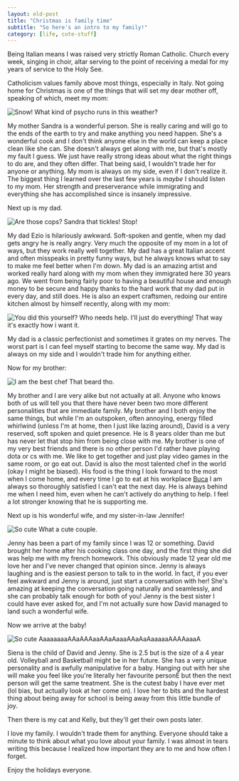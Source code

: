 ```yaml
---
layout: old-post
title: "Christmas is family time"
subtitle: "So here's an intro to my family!"
category: [life, cute-stuff]
---
```


Being Italian means I was raised very strictly Roman Catholic. Church every week, singing in choir, altar serving to the point of receiving a medal for my years of service to the Holy See. 

Catholicism values family above most things, especially in Italy. Not going home for Christmas is one of the things that will set my dear mother off, speaking of which, meet my mom:

<p class="img-text">
	<img src="/assets/img/posts/old/img/2014Dec/mom.jpg" title="Snow!">
	What kind of psycho runs in this weather?
</p>

My mother Sandra is a wonderful person. She is really caring and will go to the ends of the earth to try and make anything you need happen. She's a wonderful cook and I don't think anyone else in the world can keep a place clean like she can. She doesn't always get along with me, but that's mostly my fault I guess. We just have really strong ideas about what the right things to do are, and they often differ. That being said, I wouldn't trade her for anyone or anything. My mom is always on my side, even if I don't realize it. The biggest thing I learned over the last few years is *maybe* I should listen to my mom. Her strength and preserverance while immigrating and everything she has accomplished since is insanely impressive.

Next up is my dad.

<p class="img-text">
	<img src="/assets/img/posts/old/img/2014Dec/dad.jpg" title="Are those cops?">
	Sandra that tickles! Stop!
</p>
My dad Ezio is hilariously awkward. Soft-spoken and gentle, when my dad gets angry he is really angry. Very much the opposite of my mom in a lot of ways, but they work really well together. My dad has a great Italian accent and often misspeaks in pretty funny ways, but he always knows what to say to make me feel better when I'm down. My dad is an amazing artist and worked really hard along with my mom when they immigrated here 30 years ago. We went from being fairly poor to having a beautiful house and enough money to be secure and happy thanks to the hard work that my dad put in every day, and still does. He is also an expert craftsmen, redoing our entire kitchen almost by himself recently, along with my mom:

<p class="img-text">
	<img src="/assets/img/posts/old/img/2014Dec/kitchen.jpg" title="You did this yourself?">
	Who needs help. I'll just do everything! That way it's exactly how i want it.
</p>
My dad is a classic perfectionist and sometimes it grates on my nerves. The worst part is I can feel myself starting to become the same way. My dad is always on my side and I wouldn't trade him for anything either.

Now for my brother:

<p class="img-text">
	<img src="/assets/img/posts/old/img/2014Dec/david.jpg" title="I am the best chef">
	That beard tho.
</p>

My brother and I are very alike but not actually at all. Anyone who knows both of us will tell you that there have never been two more different personalities that are immediate family. My brother and I both enjoy the same things, but while I'm an outspoken, often annoying, energy filled whirlwind (unless I'm at home, then I just like lazing around), David is a very reserved, soft spoken and quiet presence. He is 8 years older than me but has never let that stop him from being close with me. My brother is one of my very best friends and there is no other person I'd rather have playing dota or cs with me. We like to get together and just play video games in the same room, or go eat out. David is also the most talented chef in the world (okay I might be biased). His food is the thing I look forward to the most when I come home, and every time I go to eat at his workplace [Buca](http://www.buca.ca/king) I am always so thoroughly satisfied I can't eat the next day. He is always behind me when I need him, even when he can't actively do anything to help. I feel a lot stronger knowing that he is supporting me.

Next up is his wonderful wife, and my sister-in-law Jennifer!

<p class="img-text">
	<img src="/assets/img/posts/old/img/2014Dec/jenny.jpg" title="So cute">
	What a cute couple.
</p>

Jenny has been a part of my family since I was 12 or something. David brought her home after his cooking class one day, and the first thing she did was help me with my french homework. This obviously made 12 year old me love her and I've never changed that opinion since. Jenny is always laughing and is the easiest person to talk to in the world. In fact, if you ever feel awkward and Jenny is around, just start a conversation with her! She's amazing at keeping the conversation going naturally and seamlessly, and she can probably talk enough for both of you! Jenny is the best sister I could have ever asked for, and I'm not actually sure how David managed to land such a wonderful wife. 

Now we arrive at the baby!

<p class="img-text">
	<img src="/assets/img/posts/old/img/2014Dec/siena.jpg" title="So cute">
	AaaaaaaaAAaAAAaaAAaAaaaAAaAaAaaaaaAAAAaaaA
</p>

Siena is the child of David and Jenny. She is 2.5 but is the size of a 4 year old. Volleyball and Basketball might be in her future. She has a very unique personality and is awfully manipulative for a baby. Hanging out with her she will make you feel like you're literally her favourite personÉ but then the next person will get the same treatment. She is the cutest baby I have ever met (lol bias, but actually look at her come on). I love her to bits and the hardest thing about being away for school is being away from this little bundle of joy.

Then there is my cat and Kelly, but they'll get their own posts later.

I love my family. I wouldn't trade them for anything. Everyone should take a minute to think about what you love about your family. I was almost in tears writing this because I realized how important they are to me and how often I forget.

Enjoy the holidays everyone.
